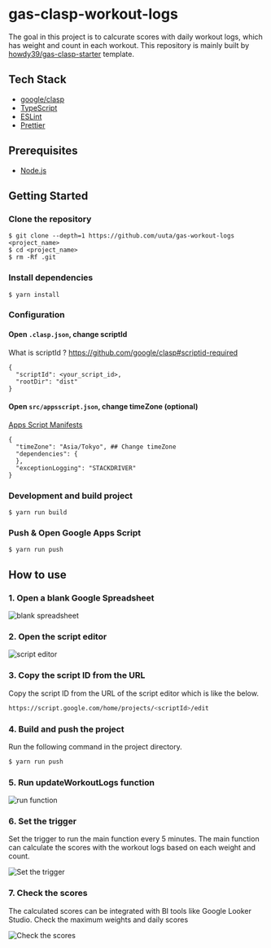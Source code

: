 # gas-clasp-workout-logs

The goal in this project is to calcurate scores with daily workout logs, which has weight and count in each workout. This repository is mainly built by [howdy39/gas-clasp-starter](https://github.com/howdy39/gas-clasp-starter) template.

## Tech Stack

- [google/clasp](https://github.com/google/clasp)
- [TypeScript](http://www.typescriptlang.org/)
- [ESLint](https://github.com/eslint/eslint)
- [Prettier](https://prettier.io/)

## Prerequisites

- [Node.js](https://nodejs.org/)

## Getting Started

### Clone the repository

```
$ git clone --depth=1 https://github.com/uuta/gas-workout-logs <project_name>
$ cd <project_name>
$ rm -Rf .git
```

### Install dependencies

```
$ yarn install
```

### Configuration

#### Open `.clasp.json`, change scriptId

What is scriptId ? https://github.com/google/clasp#scriptid-required

```
{
  "scriptId": <your_script_id>,
  "rootDir": "dist"
}
```

#### Open `src/appsscript.json`, change timeZone (optional)

[Apps Script Manifests](https://developers.google.com/apps-script/concepts/manifests)

```
{
  "timeZone": "Asia/Tokyo", ## Change timeZone
  "dependencies": {
  },
  "exceptionLogging": "STACKDRIVER"
}
```

### Development and build project

```
$ yarn run build
```

### Push & Open Google Apps Script

```
$ yarn run push
```

## How to use

### 1. Open a blank Google Spreadsheet

![blank spreadsheet](https://i.gyazo.com/a8a97f54dce7f30d03dbc80f1099266b.png)

### 2. Open the script editor

![script editor](https://i.gyazo.com/b32780121b2c108f748df9023588276a.png)

### 3. Copy the script ID from the URL

Copy the script ID from the URL of the script editor which is like the below.

```sh
https://script.google.com/home/projects/<scriptId>/edit
```

### 4. Build and push the project

Run the following command in the project directory.

```sh
$ yarn run push
```

### 5. Run updateWorkoutLogs function

![run function](https://i.gyazo.com/5308857cd8413e62ebf71309cd5d6ee4.png)

### 6. Set the trigger

Set the trigger to run the main function every 5 minutes. The main function can calculate the scores with the workout logs based on each weight and count.

![Set the trigger](https://i.gyazo.com/d898d4a9a45b585f853192128be52f46.png)

### 7. Check the scores

The calculated scores can be integrated with BI tools like Google Looker Studio. Check the maximum weights and daily scores

![Check the scores](https://i.gyazo.com/1f23392a7f54292dd9185d77da0036aa.png)
